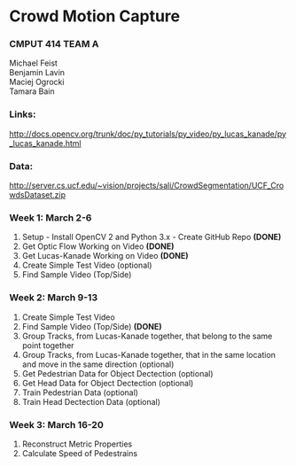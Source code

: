 # Crowd Motion Capture  

### CMPUT 414 TEAM A  
Michael Feist  
Benjamin Lavin  
Maciej Ogrocki  
Tamara Bain  

### Links:  
http://docs.opencv.org/trunk/doc/py_tutorials/py_video/py_lucas_kanade/py_lucas_kanade.html  

### Data:
http://server.cs.ucf.edu/~vision/projects/sali/CrowdSegmentation/UCF_CrowdsDataset.zip


### Week 1: March 2-6  
1. Setup - Install OpenCV 2 and Python 3.x - Create GitHub Repo  **(DONE)**
2. Get Optic Flow Working on Video **(DONE)**
3. Get Lucas-Kanade Working on Video **(DONE)**
4. Create Simple Test Video (optional)  
5. Find Sample Video (Top/Side)

### Week 2: March 9-13  
1. Create Simple Test Video 
2. Find Sample Video (Top/Side) **(DONE)**
3. Group Tracks, from Lucas-Kanade together, that belong to the same point together
4. Group Tracks, from Lucas-Kanade together, that in the same location and move in the same direction (optional)
5. Get Pedestrian Data for Object Dectection (optional)
6. Get Head Data for Object Dectection (optional)  
7. Train Pedestrian Data (optional)
8. Train Head Dectection Data (optional)

### Week 3: March 16-20
1. Reconstruct Metric Properties
2. Calculate Speed of Pedestrains
